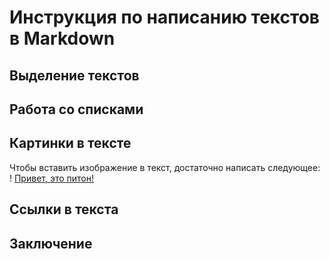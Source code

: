 # Инструкция по написанию текстов в Markdown

## Выделение текстов



## Работа со списками



## Картинки в тексте

Чтобы вставить изображение в текст, достаточно написать следующее:
! [Привет, это питон!](python.jpg)

## Ссылки в текста



## Заключение

